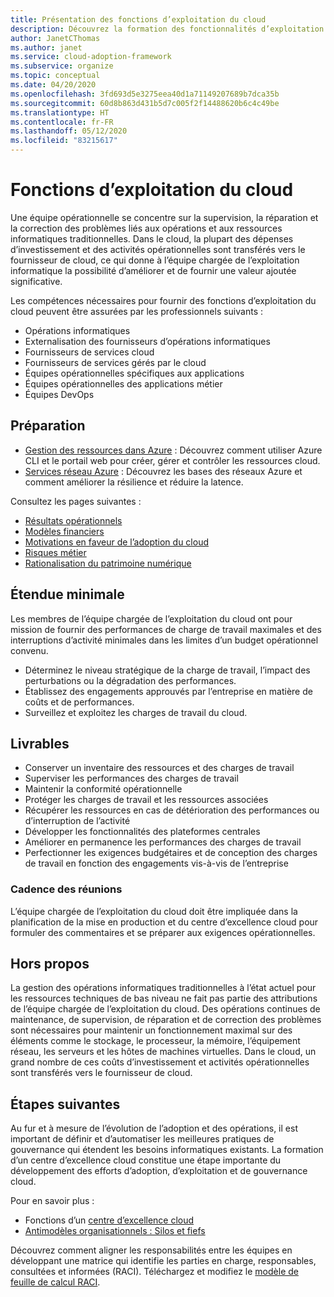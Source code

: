 ```yaml
---
title: Présentation des fonctions d’exploitation du cloud
description: Découvrez la formation des fonctionnalités d’exploitation du cloud et composez votre équipe en fonction.
author: JanetCThomas
ms.author: janet
ms.service: cloud-adoption-framework
ms.subservice: organize
ms.topic: conceptual
ms.date: 04/20/2020
ms.openlocfilehash: 3fd693d5e3275eea40d1a71149207689b7dca35b
ms.sourcegitcommit: 60d8b863d431b5d7c005f2f14488620b6c4c49be
ms.translationtype: HT
ms.contentlocale: fr-FR
ms.lasthandoff: 05/12/2020
ms.locfileid: "83215617"
---
```

# <a name="cloud-operations-functions"></a>Fonctions d’exploitation du cloud

Une équipe opérationnelle se concentre sur la supervision, la réparation et la correction des problèmes liés aux opérations et aux ressources informatiques traditionnelles. Dans le cloud, la plupart des dépenses d’investissement et des activités opérationnelles sont transférés vers le fournisseur de cloud, ce qui donne à l’équipe chargée de l’exploitation informatique la possibilité d’améliorer et de fournir une valeur ajoutée significative.

Les compétences nécessaires pour fournir des fonctions d’exploitation du cloud peuvent être assurées par les professionnels suivants :

- Opérations informatiques
- Externalisation des fournisseurs d’opérations informatiques
- Fournisseurs de services cloud
- Fournisseurs de services gérés par le cloud
- Équipes opérationnelles spécifiques aux applications
- Équipes opérationnelles des applications métier
- Équipes DevOps

## <a name="preparation"></a>Préparation

- [Gestion des ressources dans Azure](https://docs.microsoft.com/learn/paths/manage-resources-in-azure) : Découvrez comment utiliser Azure CLI et le portail web pour créer, gérer et contrôler les ressources cloud.
- [Services réseau Azure](https://docs.microsoft.com/learn/modules/intro-to-azure-networking) : Découvrez les bases des réseaux Azure et comment améliorer la résilience et réduire la latence.

Consultez les pages suivantes :

- [Résultats opérationnels](../strategy/business-outcomes/index.md)
- [Modèles financiers](../strategy/financial-models.md)
- [Motivations en faveur de l’adoption du cloud](../strategy/motivations.md)
- [Risques métier](../govern/policy-compliance/risk-tolerance.md)
- [Rationalisation du patrimoine numérique](../digital-estate/index.md)

## <a name="minimum-scope"></a>Étendue minimale

Les membres de l’équipe chargée de l’exploitation du cloud ont pour mission de fournir des performances de charge de travail maximales et des interruptions d’activité minimales dans les limites d’un budget opérationnel convenu.

- Déterminez le niveau stratégique de la charge de travail, l’impact des perturbations ou la dégradation des performances.
- Établissez des engagements approuvés par l’entreprise en matière de coûts et de performances.
- Surveillez et exploitez les charges de travail du cloud.

## <a name="deliverables"></a>Livrables

- Conserver un inventaire des ressources et des charges de travail
- Superviser les performances des charges de travail
- Maintenir la conformité opérationnelle
- Protéger les charges de travail et les ressources associées
- Récupérer les ressources en cas de détérioration des performances ou d’interruption de l’activité
- Développer les fonctionnalités des plateformes centrales
- Améliorer en permanence les performances des charges de travail
- Perfectionner les exigences budgétaires et de conception des charges de travail en fonction des engagements vis-à-vis de l’entreprise

### <a name="meeting-cadence"></a>Cadence des réunions

L’équipe chargée de l’exploitation du cloud doit être impliquée dans la planification de la mise en production et du centre d’excellence cloud pour formuler des commentaires et se préparer aux exigences opérationnelles.

## <a name="out-of-scope"></a>Hors propos

La gestion des opérations informatiques traditionnelles à l’état actuel pour les ressources techniques de bas niveau ne fait pas partie des attributions de l’équipe chargée de l’exploitation du cloud. Des opérations continues de maintenance, de supervision, de réparation et de correction des problèmes sont nécessaires pour maintenir un fonctionnement maximal sur des éléments comme le stockage, le processeur, la mémoire, l’équipement réseau, les serveurs et les hôtes de machines virtuelles. Dans le cloud, un grand nombre de ces coûts d’investissement et activités opérationnelles sont transférés vers le fournisseur de cloud.

## <a name="next-steps"></a>Étapes suivantes

Au fur et à mesure de l’évolution de l’adoption et des opérations, il est important de définir et d’automatiser les meilleures pratiques de gouvernance qui étendent les besoins informatiques existants. La formation d’un centre d’excellence cloud constitue une étape importante du développement des efforts d’adoption, d’exploitation et de gouvernance cloud.

Pour en savoir plus :

- Fonctions d’un [centre d’excellence cloud](../organize/cloud-center-of-excellence.md)
- [Antimodèles organisationnels : Silos et fiefs](../organize/fiefdoms-silos.md)

Découvrez comment aligner les responsabilités entre les équipes en développant une matrice qui identifie les parties en charge, responsables, consultées et informées (RACI). Téléchargez et modifiez le [modèle de feuille de calcul RACI](https://archcenter.blob.core.windows.net/cdn/fusion/management/raci-template.xlsx).
